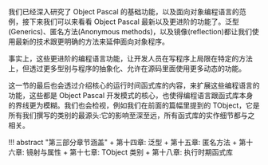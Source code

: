 我们已经深入研究了 Object Pascal 的基础功能，以及面向对象编程语言的范例，接下来我们可以来看看 Object Pascal 最新以及更进阶的功能了。泛型(Generics)、匿名方法(Anonymous methods)，以及镜像(reflection)都让我们使用最新的技术跟更明确的方法来延伸面向对象程序。

事实上，这些更进阶的编程语言功能，让开发人员在写程序上局限在特定的方法上，但透过更多型别与程序的抽象化、允许在源码里面使用更多动态的功能。

这一节的最后也会透过介绍核心的运行时间函式库的内容，来扩展这些编程语言的功能，这些都是 Object Pascal 开发模式的核心，也使得编程语言跟函式库本身的界线更为模糊。我们也会检视，例如我们在前面的篇幅里提到的 TObject，它是所有我们撰写的类别的最源头:它的影响至深至远，所有函式库的实作细节都与之相关。

!!! abstract "第三部分章节涵盖"
    + 第十四章: 泛型
    + 第十五章: 匿名方法
    + 第十六章: 镜射与属性
    + 第十七章: TObject 类别
    + 第十八章: 执行时期函式库
